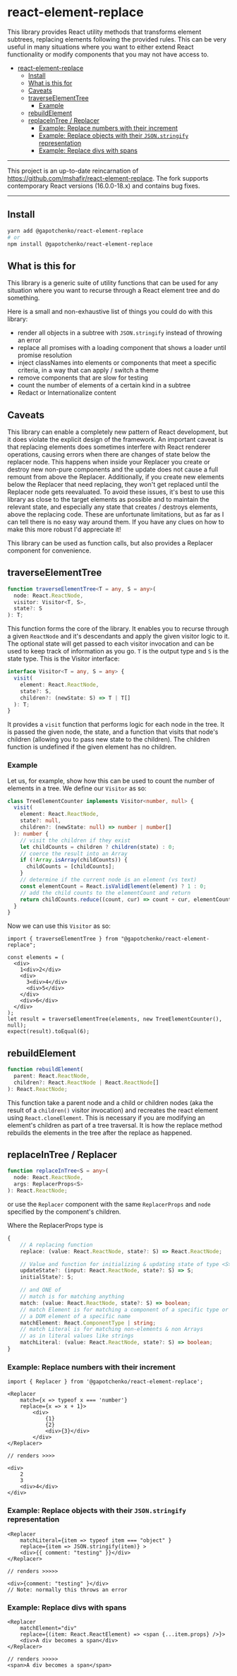 # react-element-replace

This library provides React utility methods that transforms element subtrees,
replacing elements following the provided rules. This can be very useful in
many situations where you want to either extend React functionality or
modify components that you may not have access to.

- [react-element-replace](#react-element-replace)
  - [Install](#install)
  - [What is this for](#what-is-this-for)
  - [Caveats](#caveats)
  - [traverseElementTree](#traverseelementtree)
    - [Example](#example)
  - [rebuildElement](#rebuildelement)
  - [replaceInTree / Replacer](#replaceintree--replacer)
    - [Example: Replace numbers with their increment](#example-replace-numbers-with-their-increment)
    - [Example: Replace objects with their `JSON.stringify` representation](#example-replace-objects-with-their-jsonstringify-representation)
    - [Example: Replace divs with spans](#example-replace-divs-with-spans)

---

This project is an up-to-date reincarnation of https://github.com/mshafir/react-element-replace. The fork supports contemporary React versions (16.0.0-18.x) and contains bug fixes.

---

## Install

```sh
yarn add @gapotchenko/react-element-replace
# or
npm install @gapotchenko/react-element-replace
```

## What is this for

This library is a generic suite of utility functions that can
be used for any situation where you want to recurse through a
React element tree and do something.

Here is a small and non-exhaustive list of things you could do with this library:

- render all objects in a subtree with `JSON.stringify` instead of throwing an error
- replace all promises with a loading component that shows a loader until promise resolution
- inject classNames into elements or components that meet a specific criteria, in a way that can apply / switch a theme
- remove components that are slow for testing
- count the number of elements of a certain kind in a subtree
- Redact or Internationalize content

## Caveats

This library can enable a completely new pattern of React development,
but it does violate the explicit design of the framework.
An important caveat is that replacing elements does sometimes interfere with React
renderer operations, causing errors when there are changes of state below the replacer node.
This happens when inside your Replacer you create or destroy new non-pure components
and the update does not cause a full remount from above the Replacer. Additionally,
if you create new elements below the Replacer that need replacing, they won't get replaced until
the Replacer node gets reevaluated. To avoid these issues, it's best to use this library
as close to the target elements as possible and to maintain the relevant state, and especially
any state that creates / destroys elements, above the replacing code.
These are unfortunate limitations, but as far as I can tell there is no easy way around them.
If you have any clues on how to make this more robust I'd appreciate it!

This library can be used as function calls, but also provides a Replacer component for convenience.

## traverseElementTree

```ts
function traverseElementTree<T = any, S = any>(
  node: React.ReactNode,
  visitor: Visitor<T, S>,
  state?: S
): T;
```

This function forms the core of the library. It enables you to
recurse through a given `ReactNode` and it's descendants
and apply the given visitor logic to it.
The optional state will get passed to each visitor invocation and
can be used to keep track of information as you go. `T` is the output type and `S` is the state type. This is the Visitor interface:

```ts
interface Visitor<T = any, S = any> {
  visit(
    element: React.ReactNode,
    state?: S,
    children?: (newState: S) => T | T[]
  ): T;
}
```

It provides a `visit` function that performs logic for each node in the tree. It is passed the given node, the state, and a function that visits
that node's children (allowing you to pass new state to the children). The children function is undefined if the given element has no children.

### Example

Let us, for example, show how this can be used to count the number of elements in a tree. We define our `Visitor` as so:

```ts
class TreeElementCounter implements Visitor<number, null> {
  visit(
    element: React.ReactNode,
    state?: null,
    children?: (newState: null) => number | number[]
  ): number {
    // visit the children if they exist
    let childCounts = children ? children(state) : 0;
    // coerce the result into an Array
    if (!Array.isArray(childCounts)) {
      childCounts = [childCounts];
    }
    // determine if the current node is an element (vs text)
    const elementCount = React.isValidElement(element) ? 1 : 0;
    // add the child counts to the elementCount and return
    return childCounts.reduce((count, cur) => count + cur, elementCount);
  }
}
```

Now we can use this `Visitor` as so:

```tsx
import { traverseElementTree } from "@gapotchenko/react-element-replace";

const elements = (
  <div>
    1<div>2</div>
    <div>
      3<div>4</div>
      <div>5</div>
    </div>
    <div>6</div>
  </div>
);
let result = traverseElementTree(elements, new TreeElementCounter(), null);
expect(result).toEqual(6);
```

## rebuildElement

```ts
function rebuildElement(
  parent: React.ReactNode,
  children?: React.ReactNode | React.ReactNode[]
): React.ReactNode;
```

This function take a parent node and a child or children nodes (aka the result of a `children()` visitor invocation) and recreates the react element using `React.cloneElement`. This is necessary if you are modifying an element's children as part of a tree traversal. It is how the replace
method rebuilds the elements in the tree after the replace as happened.

## replaceInTree / Replacer

```ts
function replaceInTree<S = any>(
  node: React.ReactNode,
  args: ReplacerProps<S>
): React.ReactNode;
```

or use the `Replacer` component with the same `ReplacerProps` and `node` specified by the component's children.

Where the ReplacerProps type is

```ts
{
    // A replacing function
    replace: (value: React.ReactNode, state?: S) => React.ReactNode;

    // Value and function for initializing & updating state of type <S>
    updateState?: (input: React.ReactNode, state?: S) => S;
    initialState?: S;

    // and ONE of
    // match is for matching anything
    match: (value: React.ReactNode, state?: S) => boolean;
    // match Element is for matching a component of a specific type or
    // a DOM element of a specific name
    matchElement: React.ComponentType | string;
    // match Literal is for matching non-elements & non Arrays
    // as in literal values like strings
    matchLiteral: (value: React.ReactNode, state?: S) => boolean;
}
```

### Example: Replace numbers with their increment

```tsx
import { Replacer } from '@gapotchenko/react-element-replace';

<Replacer
    match={x => typeof x === 'number'}
    replace={x => x + 1}>
        <div>
            {1}
            {2}
            <div>{3}</div>
        </div>
</Replacer>

// renders >>>>

<div>
    2
    3
    <div>4</div>
</div>
```

### Example: Replace objects with their `JSON.stringify` representation

```tsx
<Replacer
    matchLiteral={item => typeof item === "object" }
    replace={item => JSON.stringify(item)} >
    <div>{{ comment: "testing" }}</div>
</Replacer>

// renders >>>>>

<div>{comment: "testing" }</div>
// Note: normally this throws an error
```

### Example: Replace divs with spans

```tsx
<Replacer
    matchElement="div"
    replace={(item: React.ReactElement) => <span {...item.props} />}>
    <div>A div becomes a span</div>
</Replacer>

// renders >>>>>
<span>A div becomes a span</span>
```
